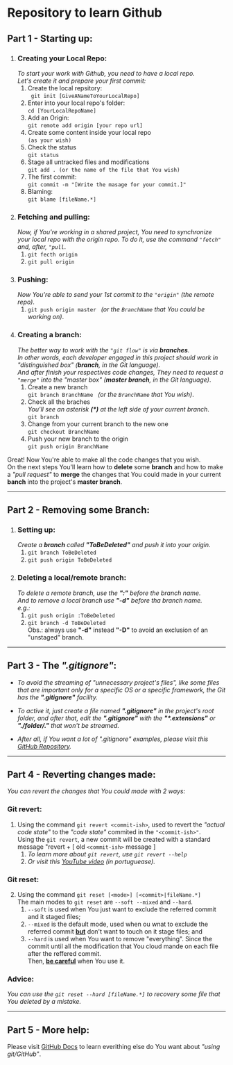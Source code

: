 # Repository to learn Github

## Part 1 - Starting up:
1. ### Creating your Local Repo: <br>
   _To start your work with Github, you need to have a local repo. <br>
   Let's create it and prepare your first commit:_
   1. Create the local repsitory: <br>``` git init [GiveANameToYourLocalRepo]```
   2. Enter into your local repo's folder: <br> ```cd [YourLocalRepoName]```
   3. Add an Origin: <br> ``` git remote add origin [your repo url] ```
   4. Create some content inside your local repo <br> ```(as your wish)```
   5. Check the status <br> ```git status```
   6. Stage all untracked files and modifications <br> ```git add . (or the name of the file that You wish)``` 
   7. The first commit:<br> ```git commit -m "[Write the masage for your commit.]"```
   8. Blaming:<br> ```git blame [fileName.*]```
2. ### Fetching and pulling: <br> 
   _Now, if You're working in a shared project, You need to synchronize your local repo with the origin repo. To do it, use the command ```"fetch"``` and, after, ```"pull```_.
   1.  ```git fecth origin```
   2.  ```git pull origin```
3. ### Pushing: <br>
   _Now You're able to send your 1st commit to the ```"origin"``` (the remote repo)_.
   1.  ```git push origin master ``` _(or the ```BranchName``` that You could be working on)_.
4. ### Creating a branch: <br>
   _The better way to work with the ```"git flow"``` is via **branches**.<br>In other words, each developer engaged in this project should work in "distinguished box" (**branch**, in the Git language).<br>And after finish your respectives code changes, They need to request a ```"merge"``` into the "master box" (**master branch**, in the Git language)_.
   1.  Create a new branch<br>```git branch BranchName ``` _(or the ```BranchName``` that You wish)_.
   2.  Check all the braches<br>_You'll see an asterisk **(*)** at the left side of your current branch_.<br>```git branch```
   3.  Change from your current branch to the new one<br>```git checkout BranchName```
   4.  Push your new branch to the origin<br>```git push origin BranchName```


Great! Now You're able to make all the code changes that you wish.<br>On the next steps You'll learn how to **delete** some **branch** and how to make a _"pull request"_ to **merge** the changes that You could made in your current **banch** into the project's **master branch**.
____
## Part 2 - Removing some Branch:
1. ### Setting up:<br> 
   _Create a **branch** called **"ToBeDeleted"** and push it into your origin_.
   1.  ```git branch ToBeDeleted```
   2.  ```git push origin ToBeDeleted```
2. ### Deleting a local/remote branch:<br>
   _To delete a remote branch, use the **":"** before the branch name.<br> And to remove a local branch use **"-d"** before tha branch name.<br>e.g.:_
   1. ```git push origin :ToBeDeleted```
   2. ```git branch -d ToBeDeleted```
   <br>Obs.: always use **"-d"** instead **"-D"** to avoid an exclusion of an "unstaged" branch.
____
## Part 3 - The _".gitignore"_:
   * _To avoid the streaming of "unnecessary project's files", like some files that are important only for a specific OS or a specific framework, the Git has the **".gitignore"** facility._
  
   * _To active it, just create a file named **".gitignore"** in the project's root folder, and after that, edit the **".gitignore"** with the **"*.extensions"** or **"./folder/."** that won't be streamed._
   * _After all, if You want a lot of ".gitignore" examples, please visit this [GitHub Repository](https://github.com/github/gitignore)._

____
## Part 4 - Reverting changes made:

_You can revert the changes that You could made with 2 ways:_
### Git revert:
1. Using the command ```git revert <commit-ish>```, used to revert the _"actual code state"_ to the _"code state"_ commited in the ```"<commit-ish>"```.<br>Using the ```git revert```, a new commit will be created with a standard message "revert + [ old ```<commit-ish>``` message ]
   1. _To learn more about ```git revert```, use ```git revert --help```_
   2. _Or visit this [YouTube video](https://youtu.be/6FS0I4CUbK4) (in portuguease)._
### Git reset:
2. Using the command ```git reset [<mode>] [<commit>|fileName.*]```
   <br>The main modes to ```git reset``` are ```--soft --mixed``` and ```--hard```.
   1. ```--soft``` is used when You just want to exclude the referred commit and it staged files;
   2. ```--mixed``` is the default mode, used when ou wnat to exclude the referred commit <u>**but**</u> don't want to touch on it stage files; and
   3. ```--hard``` is used when You want to remove "everything". Since the commit until all the modification that You cloud mande on each file after the reffered commit.<br>Then, <u>**be careful**</u> when You use it.
### Advice:
_You can use the ```git reset --hard [fileName.*]``` to recovery some file that You deleted by a mistake._

____
## Part 5 - More help:
Please visit [GitHub Docs](https://docs.github.com/en) to learn everithing else do You want about _"using git/GitHub"_.